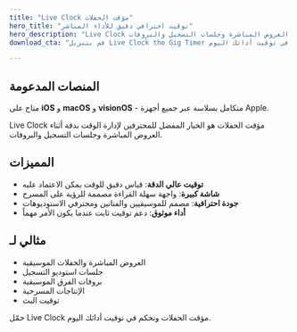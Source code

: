 ```yaml
---
title: "Live Clock مؤقت الحفلات"
hero_title: "توقيت احترافي دقيق للأداء المباشر"
hero_description: "Live Clock مؤقت الحفلات هو الخيار المفضل للمحترفين لإدارة الوقت بدقة أثناء العروض المباشرة وجلسات التسجيل والبروفات."
download_cta: "قم بتنزيل Live Clock the Gig Timer وتحكم في توقيت أدائك اليوم."

---
```


## المنصات المدعومة

متاح على **iOS** و **macOS** و **visionOS** - متكامل بسلاسة عبر جميع أجهزة Apple.

Live Clock مؤقت الحفلات هو الخيار المفضل للمحترفين لإدارة الوقت بدقة أثناء العروض المباشرة وجلسات التسجيل والبروفات.

## المميزات

- **توقيت عالي الدقة**: قياس دقيق للوقت يمكن الاعتماد عليه
- **شاشة كبيرة**: واجهة سهلة القراءة مصممة للرؤية على المسرح
- **جودة احترافية**: مصمم للموسيقيين والفنانين ومحترفي الاستوديوهات
- **أداء موثوق**: دعم توقيت ثابت عندما يكون الأمر مهماً

## مثالي لـ

- العروض المباشرة والحفلات الموسيقية
- جلسات استوديو التسجيل
- بروفات الفرق الموسيقية
- الإنتاجات المسرحية
- توقيت البث

حمّل Live Clock مؤقت الحفلات وتحكم في توقيت أدائك اليوم.
